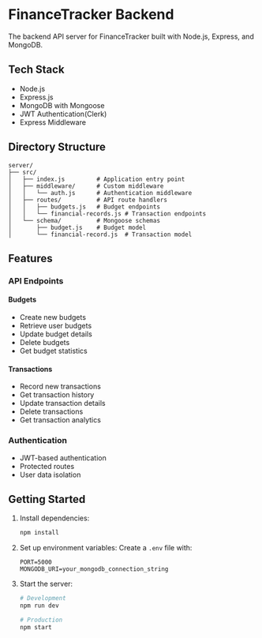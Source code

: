 # FinanceTracker Backend

The backend API server for FinanceTracker built with Node.js, Express, and MongoDB.

## Tech Stack

- Node.js
- Express.js
- MongoDB with Mongoose
- JWT Authentication(Clerk)
- Express Middleware

## Directory Structure

```
server/
├── src/
│   ├── index.js         # Application entry point
│   ├── middleware/      # Custom middleware
│   │   └── auth.js      # Authentication middleware
│   ├── routes/          # API route handlers
│   │   ├── budgets.js   # Budget endpoints
│   │   └── financial-records.js # Transaction endpoints
│   └── schema/          # Mongoose schemas
│       ├── budget.js    # Budget model
│       └── financial-record.js  # Transaction model
```

## Features

### API Endpoints

#### Budgets

- Create new budgets
- Retrieve user budgets
- Update budget details
- Delete budgets
- Get budget statistics

#### Transactions

- Record new transactions
- Get transaction history
- Update transaction details
- Delete transactions
- Get transaction analytics

### Authentication

- JWT-based authentication
- Protected routes
- User data isolation

## Getting Started

1. Install dependencies:

   ```bash
   npm install
   ```

2. Set up environment variables:
   Create a `.env` file with:

   ```
   PORT=5000
   MONGODB_URI=your_mongodb_connection_string
   ```

3. Start the server:

   ```bash
   # Development
   npm run dev

   # Production
   npm start
   ```
